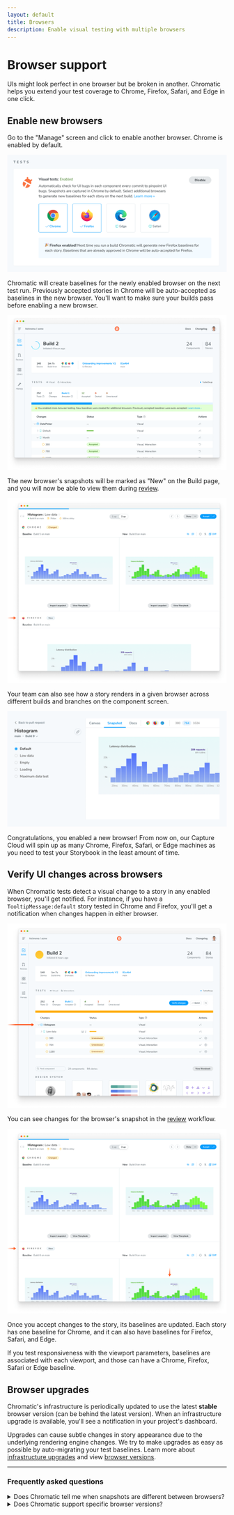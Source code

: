 ```yaml
---
layout: default
title: Browsers
description: Enable visual testing with multiple browsers
---
```


# Browser support

UIs might look perfect in one browser but be broken in another. Chromatic helps you extend your test coverage to Chrome, Firefox, Safari, and Edge in one click.

## Enable new browsers

Go to the "Manage" screen and click to enable another browser. Chrome is enabled by default.

![Enable firefox in Chromatic](img/browser-managescreen-enable-firefox.png)

Chromatic will create baselines for the newly enabled browser on the next test run. Previously accepted stories in Chrome will be auto-accepted as baselines in the new browser. You'll want to make sure your builds pass before enabling a new browser.

![Enable cross-browser UI Tests](img/browser-buildscreen-multiple-browsers-inprogress.png)

The new browser's snapshots will be marked as "New" on the Build page, and you will now be able to view them during [review](review).

![New Firefox snapshot in Chromatic](img/browser-snapshotscreen-new-firefox-snapshot.png)

Your team can also see how a story renders in a given browser across different builds and branches on the component screen.

![View snapshots taken in different browsers](img/browser-componentscreen-toggle-snapshots.png)

Congratulations, you enabled a new browser! From now on, our Capture Cloud will spin up as many Chrome, Firefox, Safari, or Edge machines as you need to test your Storybook in the least amount of time.

## Verify UI changes across browsers

When Chromatic tests detect a visual change to a story in any enabled browser, you'll get notified. For instance, if you have a `TooltipMessage:default` story tested in Chrome and Firefox, you'll get a notification when changes happen in either browser.

![Notification of changes in Firefox snapshot](img/browser-buildscreen-notification.png)

You can see changes for the browser's snapshot in the [review](review#find-your-pull-request) workflow.

![Changes in Firefox snapshot](img/browser-snapshotscreen-diff-in-firefox-snapshot.png)

Once you accept changes to the story, its baselines are updated. Each story has one baseline for Chrome, and it can also have baselines for Firefox, Safari, and Edge.

<div class="aside">If you test responsiveness with the viewport parameters, baselines are associated with each viewport, and those can have a Chrome, Firefox, Safari or Edge baseline.</div>

## Browser upgrades

Chromatic's infrastructure is periodically updated to use the latest **stable** browser version (can be behind the latest version). When an infrastructure upgrade is available, you'll see a notification in your project's dashboard.

Upgrades can cause subtle changes in story appearance due to the underlying rendering engine changes. We try to make upgrades as easy as possible by auto-migrating your test baselines. Learn more about [infrastructure upgrades](infrastructure-upgrades) and view [browser versions](infrastructure-release-notes).

---

### Frequently asked questions

<details>
<summary>Does Chromatic tell me when snapshots are different between browsers?</summary>

This has significant trade-offs. Teams that try to verify consistency across browsers end up encountering false positives due to inherent browser/device/OS differences (e.g., font rendering, anti-aliasing) or require workarounds like adjusting the [diff thresholds](threshold), resulting in false positives.

Chromatic does not programmatically compare snapshots from different browsers against each other. Instead, we compare the snapshots for each browser against the baseline for that browser.

</details>

<details>
<summary>Does Chromatic support specific browser versions?</summary>

Chromatic does not support running tests on specific browser versions. While building Chromatic's Capture Cloud, we found that not all browser versions are created equal. Some contain bugs that lead to rendering inconsistencies. We aim to take care of these details so that you don't have to, giving you consistently flake-free tests.

We extensively test new browser versions and modify our infrastructure to handle well-known inconsistencies between them. Our goal is to provide you with the latest stable version of each of our supported browsers on a timely schedule with a painless upgrade experience between them.

That said, we don't support outdated browser versions since our users are [automatically upgraded](infrastructure-upgrades#how-to-upgrade-your-project) to the latest versions after the upgrade window ends, simplifying your infrastructure and customer support.

</details>
